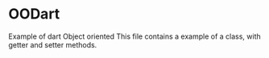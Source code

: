 # OODart
Example of dart Object oriented
This file contains a example of a class, with getter and setter methods.
